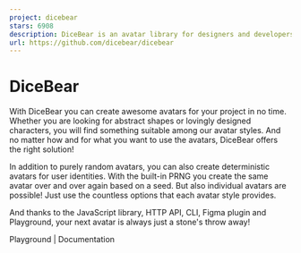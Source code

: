```yaml
---
project: dicebear
stars: 6908
description: DiceBear is an avatar library for designers and developers. 🌍
url: https://github.com/dicebear/dicebear
---
```


DiceBear
========

With DiceBear you can create awesome avatars for your project in no time. Whether you are looking for abstract shapes or lovingly designed characters, you will find something suitable among our avatar styles. And no matter how and for what you want to use the avatars, DiceBear offers the right solution!

In addition to purely random avatars, you can also create deterministic avatars for user identities. With the built-in PRNG you create the same avatar over and over again based on a seed. But also individual avatars are possible! Just use the countless options that each avatar style provides.

And thanks to the JavaScript library, HTTP API, CLI, Figma plugin and Playground, your next avatar is always just a stone's throw away!

Playground | Documentation
